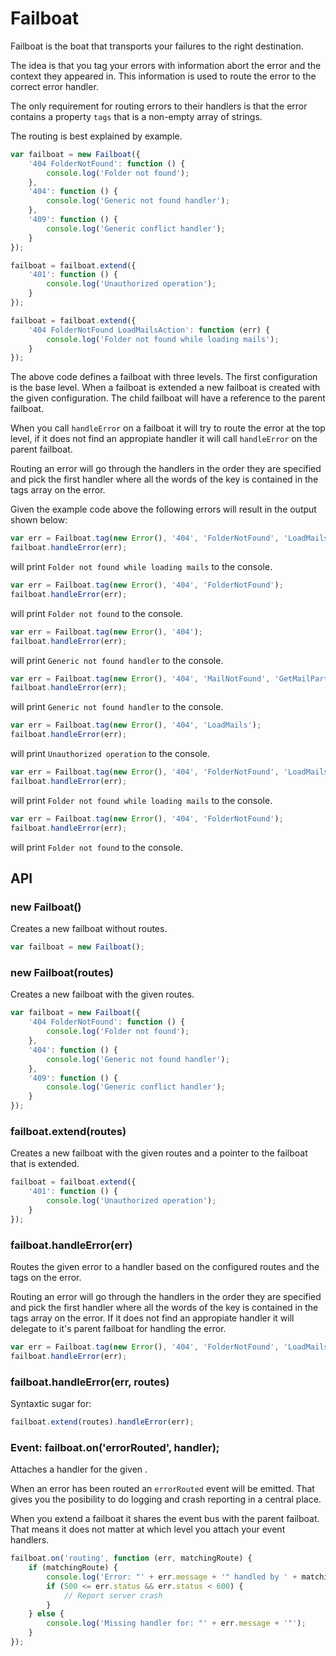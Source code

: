 # Failboat

Failboat is the boat that transports your failures to the right
destination.

The idea is that you tag your errors with information abort the error
and the context they appeared in. This information is used to route
the error to the correct error handler.

The only requirement for routing errors to their handlers is that the
error contains a property `tags` that is a non-empty array of strings.

The routing is best explained by example.

```js
var failboat = new Failboat({
    '404 FolderNotFound': function () {
        console.log('Folder not found');
    },
    '404': function () {
        console.log('Generic not found handler');
    },
    '409': function () {
        console.log('Generic conflict handler');
    }
});

failboat = failboat.extend({
    '401': function () {
        console.log('Unauthorized operation');
    }
});

failboat = failboat.extend({
    '404 FolderNotFound LoadMailsAction': function (err) {
        console.log('Folder not found while loading mails');
    }
});
```

The above code defines a failboat with three levels. The first
configuration is the base level. When a failboat is extended a new
failboat is created with the given configuration. The child failboat
will have a reference to the parent failboat.

When you call `handleError` on a failboat it will try to route the
error at the top level, if it does not find an appropiate handler it
will call `handleError` on the parent failboat.

Routing an error will go through the handlers in the order
they are specified and pick the first handler where all the words of
the key is contained in the tags array on the error.

Given the example code above the following errors will result in the
output shown below:

```js
var err = Failboat.tag(new Error(), '404', 'FolderNotFound', 'LoadMailsAction');
failboat.handleError(err);
```
will print `Folder not found while loading mails` to the console.


```js
var err = Failboat.tag(new Error(), '404', 'FolderNotFound');
failboat.handleError(err);
```
will print `Folder not found` to the console.


```js
var err = Failboat.tag(new Error(), '404');
failboat.handleError(err);
```
will print `Generic not found handler` to the console.


```js
var err = Failboat.tag(new Error(), '404', 'MailNotFound', 'GetMailPartAction');
failboat.handleError(err);
```
will print `Generic not found handler` to the console.


```js
var err = Failboat.tag(new Error(), '404', 'LoadMails');
failboat.handleError(err);
```
will print `Unauthorized operation` to the console.


```js
var err = Failboat.tag(new Error(), '404', 'FolderNotFound', 'LoadMailsAction');
failboat.handleError(err);
```
will print `Folder not found while loading mails` to the console.


```js
var err = Failboat.tag(new Error(), '404', 'FolderNotFound');
failboat.handleError(err);
```
will print `Folder not found` to the console.

## API

### new Failboat()

Creates a new failboat without routes.

```js
var failboat = new Failboat();
```

### new Failboat(routes)

Creates a new failboat with the given routes.

```js
var failboat = new Failboat({
    '404 FolderNotFound': function () {
        console.log('Folder not found');
    },
    '404': function () {
        console.log('Generic not found handler');
    },
    '409': function () {
        console.log('Generic conflict handler');
    }
});
```

### failboat.extend(routes)

Creates a new failboat with the given routes and a pointer to the
failboat that is extended.

```js
failboat = failboat.extend({
    '401': function () {
        console.log('Unauthorized operation');
    }
});
```

### failboat.handleError(err)

Routes the given error to a handler based on the configured routes and
the tags on the error.

Routing an error will go through the handlers in the order they are
specified and pick the first handler where all the words of the key is
contained in the tags array on the error. If it does not find an
appropiate handler it will delegate to it's parent failboat for
handling the error.

```js
var err = Failboat.tag(new Error(), '404', 'FolderNotFound', 'LoadMailsAction');
failboat.handleError(err);
```

### failboat.handleError(err, routes)

Syntaxtic sugar for:

```js
failboat.extend(routes).handleError(err);
```

### Event: failboat.on('errorRouted', handler);

Attaches a handler for the given . 

When an error has been routed an `errorRouted` event will be
emitted. That gives you the posibility to do logging and crash
reporting in a central place.

When you extend a failboat it shares the event bus with the parent
failboat. That means it does not matter at which level you attach your
event handlers.

```js
failboat.on('routing', function (err, matchingRoute) {
    if (matchingRoute) {
        console.log('Error: "' + err.message + '" handled by ' + matchingRoute);
        if (500 <= err.status && err.status < 600) {
            // Report server crash
        }
    } else {
        console.log('Missing handler for: "' + err.message + '"');
    }
});
```
